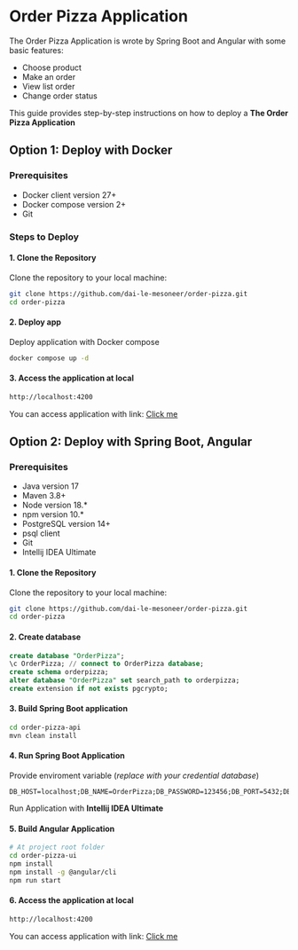 # Order Pizza Application


The Order Pizza Application is wrote by Spring Boot and Angular with some basic features:
- Choose product
- Make an order
- View list order
- Change order status

This guide provides step-by-step instructions on how to deploy a **The Order Pizza Application**

## Option 1: Deploy with Docker

### Prerequisites

- Docker client version 27+
- Docker compose version 2+
- Git

### Steps to Deploy

#### 1. Clone the Repository

Clone the repository to your local machine:

```bash
git clone https://github.com/dai-le-mesoneer/order-pizza.git
cd order-pizza
```
#### 2. Deploy app

Deploy application with Docker compose

```bash
docker compose up -d
```
#### 3. Access the application at local

```bash
http://localhost:4200
```

You can access application with link: [Click me](http://localhost:4200)



## Option 2: Deploy with Spring Boot, Angular

### Prerequisites

- Java version 17
- Maven 3.8+
- Node version 18.*
- npm version 10.*
- PostgreSQL version 14+
- psql client
- Git
- Intellij IDEA Ultimate

#### 1. Clone the Repository

Clone the repository to your local machine:

```bash
git clone https://github.com/dai-le-mesoneer/order-pizza.git
cd order-pizza
```

#### 2. Create database

```sql
create database "OrderPizza";
\c OrderPizza; // connect to OrderPizza database;
create schema orderpizza;
alter database "OrderPizza" set search_path to orderpizza;
create extension if not exists pgcrypto;
```

#### 3. Build Spring Boot application

```bash
cd order-pizza-api
mvn clean install
```

#### 4. Run Spring Boot Application

Provide enviroment variable (*replace with your credential database*)

```properties
DB_HOST=localhost;DB_NAME=OrderPizza;DB_PASSWORD=123456;DB_PORT=5432;DB_SCHEMA=orderpizza;DB_USER=postgres
```

Run Application with **Intellij IDEA Ultimate**

#### 5. Build Angular Application

```bash
# At project root folder
cd order-pizza-ui
npm install
npm install -g @angular/cli
npm run start
```

#### 6. Access the application at local

```bash
http://localhost:4200
```

You can access application with link: [Click me](http://localhost:4200)
